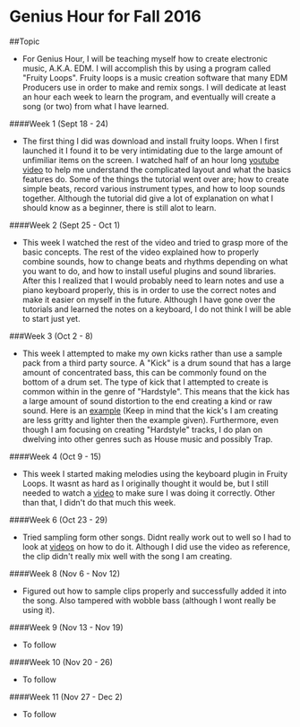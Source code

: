 # Genius Hour for Fall 2016
##Topic
* For Genius Hour, I will be teaching myself how to create electronic music, A.K.A. EDM. I will accomplish this by using a program called "Fruity Loops". Fruity loops is a music creation software that many EDM Producers use in order to make and remix songs. I will dedicate at least an hour each week to learn the program, and eventually will create a song (or two) from what I have learned.

####Week 1 (Sept 18 - 24)
* The first thing I did was download and install fruity loops. When I first launched it I found it to be very intimidating due to the large amount of unfimiliar items on the screen. I watched half of an hour long  [youtube video](https://www.youtube.com/watch?annotation_id=annotation_3849302035&feature=iv&src_vid=K5lGR4hQoBw&v=NU3Yi9zqYas) to help me understand the complicated layout and what the basics features do. Some of the things the tutorial went over are; how to create simple beats, record various instrument types, and how to loop sounds together.  Although the tutorial did give a lot of explanation on what I should know as a beginner, there is still alot to learn. 

####Week 2 (Sept 25 - Oct 1)
* This week I watched the rest of the video and tried to grasp more of the basic concepts. The rest of the video explained how to properly combine sounds, how to change beats and rhythms depending on what you want to do, and how to install useful plugins and sound libraries. After this I realized that I would probably need to learn notes and use a piano keyboard properly, this is in order to use the correct notes and make it easier on myself in the future. Although I have gone over the tutorials and learned the notes on a keyboard, I do not think I will be able to start just yet.

###Week 3 (Oct 2 - 8)
* This week I attempted to make my own kicks rather than use a sample pack from a third party source. A "Kick" is a drum sound that has a large amount of concentrated bass, this can be commonly found on the bottom of a drum set. The type of kick that I attempted to create is common within in the genre of "Hardstyle". This means that the kick has a large amount of sound distortion to the end creating a kind or raw sound. Here is an [example](https://www.youtube.com/watch?v=kKrahMCaHCo)  (Keep in mind that the kick's I am creating are less gritty and lighter then the example given). Furthermore, even though I am focusing on creating "Hardstyle" tracks, I do plan on dwelving into other genres such as House music and possibly Trap.

####Week 4 (Oct 9 - 15)
* This week I started making melodies using the keyboard plugin in Fruity Loops. It wasnt as hard as I originally thought it would be, but I still needed to watch a [video](https://www.youtube.com/watch?v=pMDOwZkH3y0&ab_channel=Mogey) to make sure I was doing it correctly. Other than that, I didn't do that much this week.

####Week 6 (Oct 23 - 29)
* Tried sampling form other songs. Didnt really work out to well so I had to look at [videos](https://www.youtube.com/watch?v=04fONZyqVvA&ab_channel=MrMagnificentMedia) on how to do it. Although I did use the video as reference, the clip didn't really mix well with the song I am creating.

####Week 8 (Nov 6 - Nov 12)
* Figured out how to sample clips properly and successfully added it into the song. Also tampered with wobble bass (although I wont really be using it).

####Week 9 (Nov 13 - Nov 19)
* To follow

####Week 10 (Nov 20 - 26)
* To follow

####Week 11 (Nov 27 - Dec 2)
* To follow